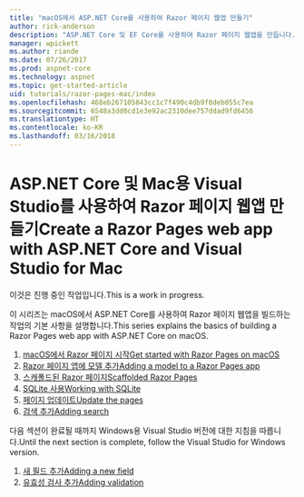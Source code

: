```yaml
---
title: "macOS에서 ASP.NET Core를 사용하여 Razor 페이지 웹앱 만들기"
author: rick-anderson
description: "ASP.NET Core 및 EF Core를 사용하여 Razor 페이지 웹앱을 만듭니다."
manager: wpickett
ms.author: riande
ms.date: 07/26/2017
ms.prod: aspnet-core
ms.technology: aspnet
ms.topic: get-started-article
uid: tutorials/razor-pages-mac/index
ms.openlocfilehash: 468eb267105843cc1c7f490c4db9f8deb055c7ea
ms.sourcegitcommit: 6548a3dd0cd1e3e92ac2310dee757ddad9fd6456
ms.translationtype: HT
ms.contentlocale: ko-KR
ms.lasthandoff: 03/16/2018
---
```

# <a name="create-a-razor-pages-web-app-with-aspnet-core-and-visual-studio-for-mac"></a><span data-ttu-id="5841e-103">ASP.NET Core 및 Mac용 Visual Studio를 사용하여 Razor 페이지 웹앱 만들기</span><span class="sxs-lookup"><span data-stu-id="5841e-103">Create a Razor Pages web app with ASP.NET Core and Visual Studio for Mac</span></span>

<span data-ttu-id="5841e-104">이것은 진행 중인 작업입니다.</span><span class="sxs-lookup"><span data-stu-id="5841e-104">This is a work in progress.</span></span>

<span data-ttu-id="5841e-105">이 시리즈는 macOS에서 ASP.NET Core를 사용하여 Razor 페이지 웹앱을 빌드하는 작업의 기본 사항을 설명합니다.</span><span class="sxs-lookup"><span data-stu-id="5841e-105">This series explains the basics of building a Razor Pages web app with ASP.NET Core on macOS.</span></span>

1. [<span data-ttu-id="5841e-106">macOS에서 Razor 페이지 시작</span><span class="sxs-lookup"><span data-stu-id="5841e-106">Get started with Razor Pages on macOS</span></span>](xref:tutorials/razor-pages-mac/razor-pages-start)
1. [<span data-ttu-id="5841e-107">Razor 페이지 앱에 모델 추가</span><span class="sxs-lookup"><span data-stu-id="5841e-107">Adding a model to a Razor Pages app</span></span>](xref:tutorials/razor-pages-mac/model)
1. [<span data-ttu-id="5841e-108">스캐폴드된 Razor 페이지</span><span class="sxs-lookup"><span data-stu-id="5841e-108">Scaffolded Razor Pages</span></span>](xref:tutorials/razor-pages-mac/page)
1. [<span data-ttu-id="5841e-109">SQLite 사용</span><span class="sxs-lookup"><span data-stu-id="5841e-109">Working with SQLite</span></span>](xref:tutorials/razor-pages-mac/sql)
1. [<span data-ttu-id="5841e-110">페이지 업데이트</span><span class="sxs-lookup"><span data-stu-id="5841e-110">Update the pages</span></span>](xref:tutorials/razor-pages-mac/da1)
1. [<span data-ttu-id="5841e-111">검색 추가</span><span class="sxs-lookup"><span data-stu-id="5841e-111">Adding search</span></span>](xref:tutorials/razor-pages-mac/search)

<span data-ttu-id="5841e-112">다음 섹션이 완료될 때까지 Windows용 Visual Studio 버전에 대한 지침을 따릅니다.</span><span class="sxs-lookup"><span data-stu-id="5841e-112">Until the next section is complete, follow the Visual Studio for Windows version.</span></span>

1. [<span data-ttu-id="5841e-113">새 필드 추가</span><span class="sxs-lookup"><span data-stu-id="5841e-113">Adding a new field</span></span>](xref:tutorials/razor-pages/new-field)
1. [<span data-ttu-id="5841e-114">유효성 검사 추가</span><span class="sxs-lookup"><span data-stu-id="5841e-114">Adding validation</span></span>](xref:tutorials/razor-pages/validation)
